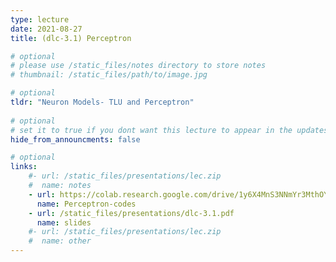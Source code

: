 ```yaml
---
type: lecture
date: 2021-08-27
title: (dlc-3.1) Perceptron

# optional
# please use /static_files/notes directory to store notes
# thumbnail: /static_files/path/to/image.jpg

# optional
tldr: "Neuron Models- TLU and Perceptron"
  
# optional
# set it to true if you dont want this lecture to appear in the updates section
hide_from_announcments: false

# optional
links: 
    #- url: /static_files/presentations/lec.zip
    #  name: notes
    - url: https://colab.research.google.com/drive/1y6X4MnS3NNmYr3MthOYsGdpB-A3ixhzg?usp=sharing
      name: Perceptron-codes
    - url: /static_files/presentations/dlc-3.1.pdf
      name: slides
    #- url: /static_files/presentations/lec.zip
    #  name: other
---
```

